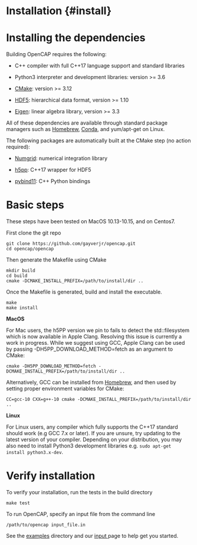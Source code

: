 Installation {#install}
=======================

Installing the dependencies
============================

Building OpenCAP requires the following:

* C++ compiler with full C++17 language support and standard libraries

* Python3 interpreter and development libraries: version >= 3.6

* [CMake](https://cmake.org/):  version >= 3.12

* [HDF5](https://www.hdfgroup.org/solutions/hdf5/): hierarchical data format, version >= 1.10

* [Eigen](http://eigen.tuxfamily.org/dox/): linear algebra library, version >= 3.3

All of these dependencies are available through standard package managers such as 
[Homebrew](https://brew.sh/), [Conda](https://docs.conda.io/en/latest/), and yum/apt-get 
on Linux. 

The following packages are automatically built at the CMake step (no action required):

* [Numgrid](https://github.com/dftlibs/numgrid): numerical integration library

* [h5pp](https://github.com/DavidAce/h5pp): C++17 wrapper for HDF5

* [pybind11](https://github.com/pybind/pybind11): C++ Python bindings


Basic steps
============

These steps have been tested on MacOS 10.13-10.15, and on Centos7.

First clone the git repo 

    git clone https://github.com/gayverjr/opencap.git
    cd opencap/opencap

Then generate the Makefile using CMake

    mkdir build
    cd build
    cmake -DCMAKE_INSTALL_PREFIX=/path/to/install/dir ..

Once the Makefile is generated, build and install the executable.

    make
    make install

__MacOS__ 

For Mac users, the h5PP version we pin to fails to detect the std::filesystem which is now available in Apple Clang. Resolving 
this issue is currently a work in progress. While we suggest using GCC, Apple Clang can be used by passing -DH5PP_DOWNLOAD_METHOD=fetch as an argument to CMake:

    cmake -DH5PP_DOWNLOAD_METHOD=fetch -DCMAKE_INSTALL_PREFIX=/path/to/install/dir ..

Alternatively, GCC can be installed from [Homebrew](https://brew.sh/), and then used by setting proper environment 
variables for CMake:

    CC=gcc-10 CXX=g++-10 cmake -DCMAKE_INSTALL_PREFIX=/path/to/install/dir ..

__Linux__

For Linux users, any compiler which fully supports the C++17 standard should work 
(e.g GCC 7.x or later). If you are unsure, try updating to the latest version of your 
compiler. Depending on your distribution, you may also need to install 
Python3 development libraries e.g. `sudo apt-get install python3.x-dev`.

Verify installation
====================

To verify your installation, run the tests in the build directory

    make test

To run OpenCAP, specify an input file from the command line

    /path/to/opencap input_file.in 

See the [examples](https://github.com/gayverjr/opencap/tree/main/examples/opencap) directory 
and our <a href="input.html">input </a> page to help get you started.

